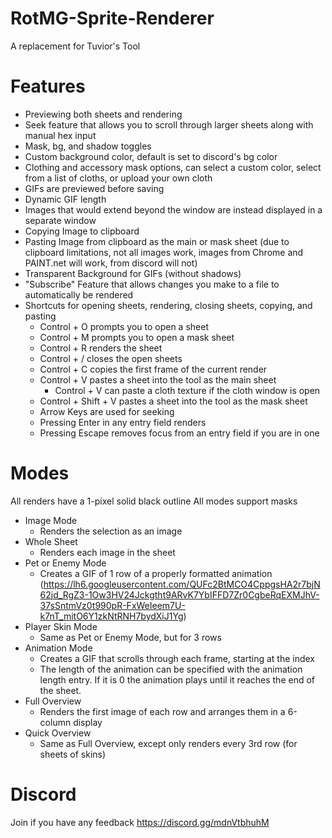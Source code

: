 # RotMG-Sprite-Renderer
A replacement for Tuvior's Tool

# Features
- Previewing both sheets and rendering
- Seek feature that allows you to scroll through larger sheets along with manual hex input
- Mask, bg, and shadow toggles
- Custom background color, default is set to discord's bg color
- Clothing and accessory mask options, can select a custom color, select from a list of cloths, or upload your own cloth
- GIFs are previewed before saving
- Dynamic GIF length
- Images that would extend beyond the window are instead displayed in a separate window
- Copying Image to clipboard
- Pasting Image from clipboard as the main or mask sheet (due to clipboard limitations, not all images work, images from Chrome and PAINT.net will work, from discord will not)
- Transparent Background for GIFs (without shadows)
- "Subscribe" Feature that allows changes you make to a file to automatically be rendered
- Shortcuts for opening sheets, rendering, closing sheets, copying, and pasting
   - Control + O prompts you to open a sheet
   - Control + M prompts you to open a mask sheet
   - Control + R renders the sheet
   - Control + / closes the open sheets
   - Control + C copies the first frame of the current render
   - Control + V pastes a sheet into the tool as the main sheet
      - Control + V can paste a cloth texture if the cloth window is open
   - Control + Shift + V pastes a sheet into the tool as the mask sheet
   - Arrow Keys are used for seeking
   - Pressing Enter in any entry field renders
   - Pressing Escape removes focus from an entry field if you are in one

# Modes
All renders have a 1-pixel solid black outline
All modes support masks

- Image Mode
  - Renders the selection as an image
- Whole Sheet
  - Renders each image in the sheet
- Pet or Enemy Mode
  - Creates a GIF of 1 row of a properly formatted animation (https://lh6.googleusercontent.com/QUFc2BtMCO4CppgsHA2r7bjN62jd_RgZ3-1Ow3HV24Jckgtht9ARvK7YbIFFD7Zr0CgbeRqEXMJhV-37sSntmVz0t990pR-FxWeIeem7U-k7nT_mitO6Y1zkNtRNH7bydXiJ1Yg)
- Player Skin Mode
  - Same as Pet or Enemy Mode, but for 3 rows
- Animation Mode
  - Creates a GIF that scrolls through each frame, starting at the index
  - The length of the animation can be specified with the animation length entry. If it is 0 the animation plays until it reaches the end of the sheet.
- Full Overview
  - Renders the first image of each row and arranges them in a 6-column display
- Quick Overview
  - Same as Full Overview, except only renders every 3rd row (for sheets of skins)

# Discord
Join if you have any feedback
https://discord.gg/mdnVtbhuhM
